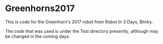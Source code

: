 # Greenhorns2017

This is code for the Greenhorn's 2017 robot from Robot In 3 Days, Blinky.

The code that was used is under the Test directory presently, although may be changed in the coming days.
